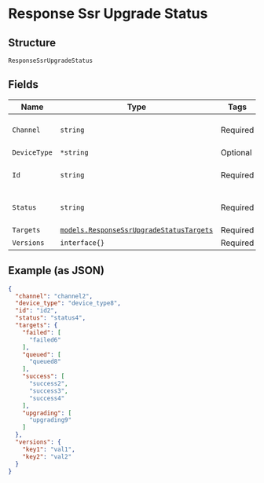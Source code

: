 
# Response Ssr Upgrade Status

## Structure

`ResponseSsrUpgradeStatus`

## Fields

| Name | Type | Tags | Description |
|  --- | --- | --- | --- |
| `Channel` | `string` | Required | **Constraints**: *Minimum Length*: `1` |
| `DeviceType` | `*string` | Optional | - |
| `Id` | `string` | Required | **Constraints**: *Minimum Length*: `1` |
| `Status` | `string` | Required | **Constraints**: *Minimum Length*: `1` |
| `Targets` | [`models.ResponseSsrUpgradeStatusTargets`](../../doc/models/response-ssr-upgrade-status-targets.md) | Required | - |
| `Versions` | `interface{}` | Required | - |

## Example (as JSON)

```json
{
  "channel": "channel2",
  "device_type": "device_type8",
  "id": "id2",
  "status": "status4",
  "targets": {
    "failed": [
      "failed6"
    ],
    "queued": [
      "queued8"
    ],
    "success": [
      "success2",
      "success3",
      "success4"
    ],
    "upgrading": [
      "upgrading9"
    ]
  },
  "versions": {
    "key1": "val1",
    "key2": "val2"
  }
}
```

